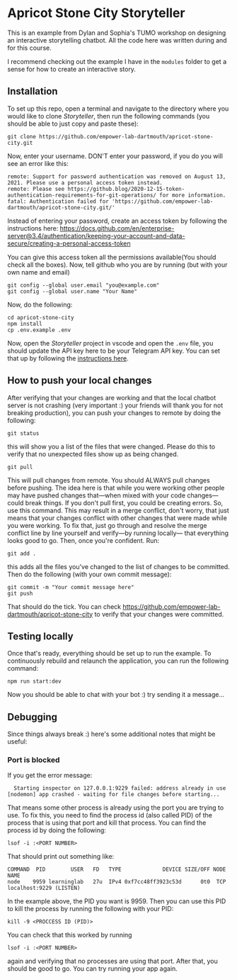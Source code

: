 # Apricot Stone City Storyteller

This is an example from Dylan and Sophia's TUMO workshop on designing an interactive storytelling chatbot. All the code here was written during and for this course.

I recommend checking out the example I have in the `modules` folder to get a sense for how to create an interactive story.

## Installation

To set up this repo, open a terminal and navigate to the directory where you would like to clone *Storyteller*, then run the following commands (you should be able to just copy and paste these):

```
git clone https://github.com/empower-lab-dartmouth/apricot-stone-city.git
```
Now, enter your username. DON'T enter your password, if you do you will see an error like this:

```
remote: Support for password authentication was removed on August 13, 2021. Please use a personal access token instead.
remote: Please see https://github.blog/2020-12-15-token-authentication-requirements-for-git-operations/ for more information.
fatal: Authentication failed for 'https://github.com/empower-lab-dartmouth/apricot-stone-city.git/'
```

Instead of entering your password, create an access token by following the instructions here: 
https://docs.github.com/en/enterprise-server@3.4/authentication/keeping-your-account-and-data-secure/creating-a-personal-access-token

You can give this access token all the permissions available(You should check all the boxes). Now, tell github who you are by running (but with your own name and email)

```
git config --global user.email "you@example.com"
git config --global user.name "Your Name"
```

Now, do the following:
```
cd apricot-stone-city
npm install
cp .env.example .env
```

Now, open the *Storyteller* project in vscode and open the `.env` file, you should update the API key here to be your Telegram API key. You can set that up by following the [instructions here](https://www.siteguarding.com/en/how-to-get-telegram-bot-api-token). 


## How to push your local changes
After verifying that your changes are working and that the local chatbot server is not crashing (very important :) your friends will thank you for not breaking production), you can push your changes to remote by doing the following:

```
git status
```
this will show you a list of the files that were changed. Please do this to verify that no unexpected files show up as being changed.

```
git pull
```
This will pull changes from remote. You should ALWAYS pull changes before pushing. The idea here is that while you were working other people may have pushed changes that—when mixed with your code changes—could break things. If you don't pull first, you could be creating errors. So, use this command. This may result in a merge conflict, don't worry, that just means that your changes conflict with other changes that were made while you were working. To fix that, just go through and resolve the merge conflict line by line yourself and verify—by running locally— that everything looks good to go. Then, once you're confident. Run:

```
git add .
```

this adds all the files you've changed to the list of changes to be committed. Then do the following (with your own commit message):

```
git commit -m "Your commit message here"
git push
```
That should do the tick. You can check https://github.com/empower-lab-dartmouth/apricot-stone-city to verify that your changes were committed.

## Testing locally

Once that's ready, everything should be set up to run the example. To continuously rebuild and relaunch the application, you can run the following command: 

```
npm run start:dev
```

Now you should be able to chat with your bot :) try sending it a message...


## Debugging

Since things always break :) here's some additional notes that might be useful:

### Port is blocked
If you get the error message:
```
  Starting inspector on 127.0.0.1:9229 failed: address already in use
[nodemon] app crashed - waiting for file changes before starting...
```
That means some other process is already using the port you are trying to use. To fix this, you need to find the process id (also called PID) of the process that is using that port and kill that process. You can find the process id by doing the following:
```
lsof -i :<PORT NUMBER>
```

That should print out something like:
```
COMMAND  PID        USER   FD   TYPE             DEVICE SIZE/OFF NODE NAME
node    9959 learninglab   27u  IPv4 0xf7cc48ff3923c53d      0t0  TCP localhost:9229 (LISTEN)
```
In the example above, the PID you want is 9959. Then you can use this PID to kill the process by running the following with your PID:
```
kill -9 <PROCCESS ID (PID)>
```
You can check that this worked by running 
```
lsof -i :<PORT NUMBER>
```
again and verifying that no processes are using that port. After that, you should be good to go. You can try running your app again.
